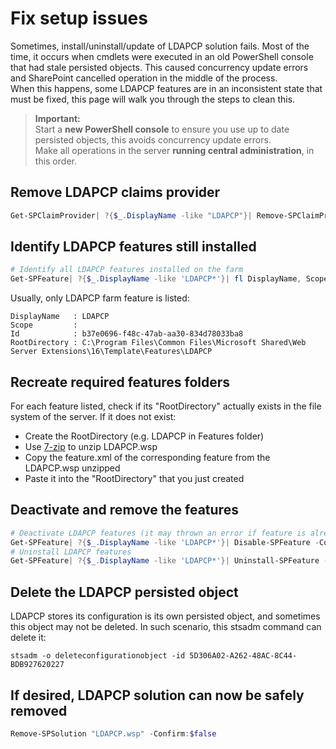 # Fix setup issues

Sometimes, install/uninstall/update of LDAPCP solution fails. Most of the time, it occurs when cmdlets were executed in an old PowerShell console that had stale persisted objects. This caused concurrency update errors and SharePoint cancelled operation in the middle of the process.  
When this happens, some LDAPCP features are in an inconsistent state that must be fixed, this page will walk you through the steps to clean this.

> **Important:**  
> Start a **new PowerShell console** to ensure you use up to date persisted objects, this avoids concurrency update errors.  
> Make all operations in the server **running central administration**, in this order.

## Remove LDAPCP claims provider

```powershell
Get-SPClaimProvider| ?{$_.DisplayName -like "LDAPCP"}| Remove-SPClaimProvider
```

## Identify LDAPCP features still installed

```powershell
# Identify all LDAPCP features installed on the farm
Get-SPFeature| ?{$_.DisplayName -like 'LDAPCP*'}| fl DisplayName, Scope, Id, RootDirectory
```

Usually, only LDAPCP farm feature is listed:

```text
DisplayName   : LDAPCP
Scope         :
Id            : b37e0696-f48c-47ab-aa30-834d78033ba8
RootDirectory : C:\Program Files\Common Files\Microsoft Shared\Web Server Extensions\16\Template\Features\LDAPCP
```

## Recreate required features folders

For each feature listed, check if its "RootDirectory" actually exists in the file system of the server.
If it does not exist:

* Create the RootDirectory (e.g. LDAPCP in Features folder)
* Use [7-zip](http://www.7-zip.org/) to unzip LDAPCP.wsp
* Copy the feature.xml of the corresponding feature from the LDAPCP.wsp unzipped
* Paste it into the "RootDirectory" that you just created

## Deactivate and remove the features

```powershell
# Deactivate LDAPCP features (it may thrown an error if feature is already deactivated)
Get-SPFeature| ?{$_.DisplayName -like 'LDAPCP*'}| Disable-SPFeature -Confirm:$false
# Uninstall LDAPCP features
Get-SPFeature| ?{$_.DisplayName -like 'LDAPCP*'}| Uninstall-SPFeature -Confirm:$false
```

## Delete the LDAPCP persisted object

LDAPCP stores its configuration is its own persisted object, and sometimes this object may not be deleted. In such scenario, this stsadm command can delete it:

```
stsadm -o deleteconfigurationobject -id 5D306A02-A262-48AC-8C44-BDB927620227
```

## If desired, LDAPCP solution can now be safely removed

```powershell
Remove-SPSolution "LDAPCP.wsp" -Confirm:$false
```

